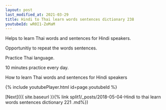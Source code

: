 ```yaml
---
layout: post
last_modified_at: 2021-03-29
title: Hindi to Thai learn words sentences dictionary 238 
youtubeId: wR0I1-ZoMaM
---
```

 
 
Helps to learn Thai words and sentences for Hindi speakers.

Opportunitiy to repeat the words sentences. 

Practice Thai language. 
 
10 minutes practice every day. 
 
How to learn Thai words and sentences for Hindi speakers 
 
{% include youtubePlayer.html id=page.youtubeId %}
 
 
[Next]({{ site.baseurl }}{% link  split1/_posts/2018-05-04-Hindi to thai learn words sentences dictionary 221 .md%})
 
